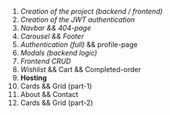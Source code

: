 1. *Creation of the project (backend / frontend)*
2. *Creation of the JWT authentication*
3. *Navbar && 404-page*
4. *Carousel && Footer*
5. *Authentication (full)* && profile-page
6. *Modals (backend logic)*
7. *Frontend CRUD*
8. *Wishlist* && Cart && Completed-order
9. **Hosting**
10. Cards && Grid (part-1)
11. About && Contact
12. Cards && Grid (part-2)